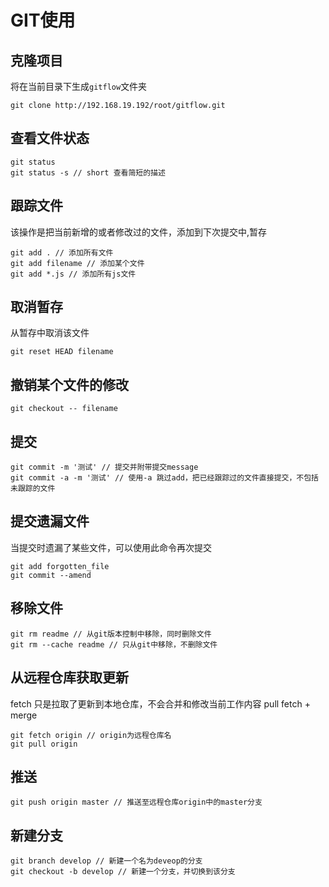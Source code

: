 # GIT使用

## 克隆项目
将在当前目录下生成`gitflow`文件夹
```
git clone http://192.168.19.192/root/gitflow.git
```

## 查看文件状态
```
git status
git status -s // short 查看简短的描述
```
## 跟踪文件
该操作是把当前新增的或者修改过的文件，添加到下次提交中,暂存
```
git add . // 添加所有文件
git add filename // 添加某个文件
git add *.js // 添加所有js文件
```

## 取消暂存
从暂存中取消该文件
```
git reset HEAD filename
```

## 撤销某个文件的修改
```
git checkout -- filename
```

## 提交
```
git commit -m '测试' // 提交并附带提交message
git commit -a -m '测试' // 使用-a 跳过add，把已经跟踪过的文件直接提交，不包括未跟踪的文件
```

## 提交遗漏文件
当提交时遗漏了某些文件，可以使用此命令再次提交
```
git add forgotten_file
git commit --amend
```
## 移除文件
```
git rm readme // 从git版本控制中移除，同时删除文件
git rm --cache readme // 只从git中移除，不删除文件
```
## 从远程仓库获取更新
fetch 只是拉取了更新到本地仓库，不会合并和修改当前工作内容
pull fetch + merge
```
git fetch origin // origin为远程仓库名
git pull origin
```

## 推送
```
git push origin master // 推送至远程仓库origin中的master分支
```
## 新建分支
```
git branch develop // 新建一个名为deveop的分支
git checkout -b develop // 新建一个分支，并切换到该分支
```
